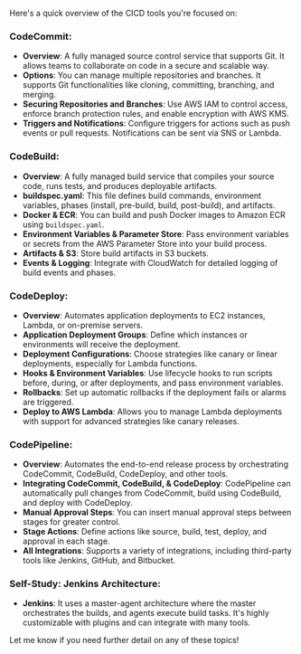Here's a quick overview of the CICD tools you're focused on:

### **CodeCommit**:
- **Overview**: A fully managed source control service that supports Git. It allows teams to collaborate on code in a secure and scalable way.
- **Options**: You can manage multiple repositories and branches. It supports Git functionalities like cloning, committing, branching, and merging.
- **Securing Repositories and Branches**: Use AWS IAM to control access, enforce branch protection rules, and enable encryption with AWS KMS.
- **Triggers and Notifications**: Configure triggers for actions such as push events or pull requests. Notifications can be sent via SNS or Lambda.

### **CodeBuild**:
- **Overview**: A fully managed build service that compiles your source code, runs tests, and produces deployable artifacts.
- **buildspec.yaml**: This file defines build commands, environment variables, phases (install, pre-build, build, post-build), and artifacts.
- **Docker & ECR**: You can build and push Docker images to Amazon ECR using `buildspec.yaml`.
- **Environment Variables & Parameter Store**: Pass environment variables or secrets from the AWS Parameter Store into your build process.
- **Artifacts & S3**: Store build artifacts in S3 buckets.
- **Events & Logging**: Integrate with CloudWatch for detailed logging of build events and phases.

### **CodeDeploy**:
- **Overview**: Automates application deployments to EC2 instances, Lambda, or on-premise servers.
- **Application Deployment Groups**: Define which instances or environments will receive the deployment.
- **Deployment Configurations**: Choose strategies like canary or linear deployments, especially for Lambda functions.
- **Hooks & Environment Variables**: Use lifecycle hooks to run scripts before, during, or after deployments, and pass environment variables.
- **Rollbacks**: Set up automatic rollbacks if the deployment fails or alarms are triggered.
- **Deploy to AWS Lambda**: Allows you to manage Lambda deployments with support for advanced strategies like canary releases.

### **CodePipeline**:
- **Overview**: Automates the end-to-end release process by orchestrating CodeCommit, CodeBuild, CodeDeploy, and other tools.
- **Integrating CodeCommit, CodeBuild, & CodeDeploy**: CodePipeline can automatically pull changes from CodeCommit, build using CodeBuild, and deploy with CodeDeploy.
- **Manual Approval Steps**: You can insert manual approval steps between stages for greater control.
- **Stage Actions**: Define actions like source, build, test, deploy, and approval in each stage.
- **All Integrations**: Supports a variety of integrations, including third-party tools like Jenkins, GitHub, and Bitbucket.

### **Self-Study: Jenkins Architecture**:
- **Jenkins**: It uses a master-agent architecture where the master orchestrates the builds, and agents execute build tasks. It's highly customizable with plugins and can integrate with many tools.

Let me know if you need further detail on any of these topics!